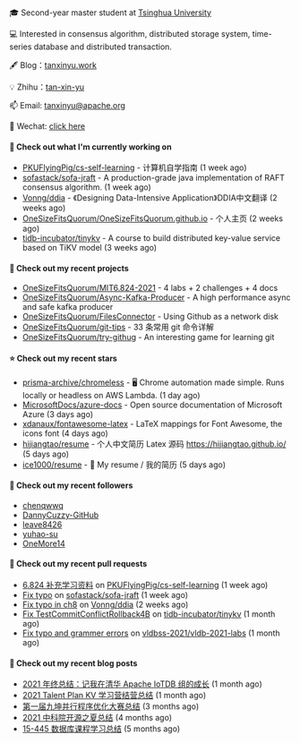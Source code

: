 🎓 Second-year master student at [Tsinghua University](https://www.tsinghua.edu.cn/)

💻 Interested in consensus algorithm, distributed storage system, time-series database and distributed transaction.

🖋 Blog：[tanxinyu.work](https://tanxinyu.work)

💡 Zhihu：[tan-xin-yu](https://www.zhihu.com/people/tan-xin-yu-22)

📫 Email: [tanxinyu@apache.org](mailto:tanxinyu@apache.org)

💬 Wechat: [click here](https://github.com/LebronAl/LebronAl/issues/1)

#### 👷 Check out what I'm currently working on

- [PKUFlyingPig/cs-self-learning](https://github.com/PKUFlyingPig/cs-self-learning) - 计算机自学指南 (1 week ago)
- [sofastack/sofa-jraft](https://github.com/sofastack/sofa-jraft) - A production-grade java implementation of RAFT consensus algorithm. (1 week ago)
- [Vonng/ddia](https://github.com/Vonng/ddia) - 《Designing Data-Intensive Application》DDIA中文翻译 (2 weeks ago)
- [OneSizeFitsQuorum/OneSizeFitsQuorum.github.io](https://github.com/OneSizeFitsQuorum/OneSizeFitsQuorum.github.io) - 个人主页 (2 weeks ago)
- [tidb-incubator/tinykv](https://github.com/tidb-incubator/tinykv) - A course to build distributed key-value service based on TiKV model (3 weeks ago)

#### 🌱 Check out my recent projects

- [OneSizeFitsQuorum/MIT6.824-2021](https://github.com/OneSizeFitsQuorum/MIT6.824-2021) - 4 labs &#43; 2 challenges &#43; 4 docs
- [OneSizeFitsQuorum/Async-Kafka-Producer](https://github.com/OneSizeFitsQuorum/Async-Kafka-Producer) - A high performance async and safe kafka producer
- [OneSizeFitsQuorum/FilesConnector](https://github.com/OneSizeFitsQuorum/FilesConnector) - Using Github as a network disk
- [OneSizeFitsQuorum/git-tips](https://github.com/OneSizeFitsQuorum/git-tips) - 33 条常用 git 命令详解
- [OneSizeFitsQuorum/try-githug](https://github.com/OneSizeFitsQuorum/try-githug) - An interesting game for learning git

#### ⭐ Check out my recent stars

- [prisma-archive/chromeless](https://github.com/prisma-archive/chromeless) - 🖥  Chrome automation made simple. Runs locally or headless on AWS Lambda. (1 day ago)
- [MicrosoftDocs/azure-docs](https://github.com/MicrosoftDocs/azure-docs) - Open source documentation of Microsoft Azure (3 days ago)
- [xdanaux/fontawesome-latex](https://github.com/xdanaux/fontawesome-latex) - LaTeX mappings for Font Awesome, the icons font (4 days ago)
- [hijiangtao/resume](https://github.com/hijiangtao/resume) - 个人中文简历 Latex 源码 https://hijiangtao.github.io/ (5 days ago)
- [ice1000/resume](https://github.com/ice1000/resume) - :space_invader: My resume / 我的简历 (5 days ago)

#### 👯 Check out my recent followers

- [chenqwwq](https://github.com/chenqwwq)
- [DannyCuzzy-GitHub](https://github.com/DannyCuzzy-GitHub)
- [leave8426](https://github.com/leave8426)
- [yuhao-su](https://github.com/yuhao-su)
- [OneMore14](https://github.com/OneMore14)

#### 🔨 Check out my recent pull requests

- [6.824 补充学习资料](https://github.com/PKUFlyingPig/cs-self-learning/pull/53) on [PKUFlyingPig/cs-self-learning](https://github.com/PKUFlyingPig/cs-self-learning) (1 week ago)
- [Fix typo](https://github.com/sofastack/sofa-jraft/pull/763) on [sofastack/sofa-jraft](https://github.com/sofastack/sofa-jraft) (1 week ago)
- [Fix typo in ch8](https://github.com/Vonng/ddia/pull/183) on [Vonng/ddia](https://github.com/Vonng/ddia) (2 weeks ago)
- [Fix TestCommitConflictRollback4B](https://github.com/tidb-incubator/tinykv/pull/373) on [tidb-incubator/tinykv](https://github.com/tidb-incubator/tinykv) (1 month ago)
- [Fix typo and grammer errors](https://github.com/vldbss-2021/vldb-2021-labs/pull/33) on [vldbss-2021/vldb-2021-labs](https://github.com/vldbss-2021/vldb-2021-labs) (1 month ago)

#### 📜 Check out my recent blog posts

- [2021 年终总结：记我在清华 Apache IoTDB 组的成长](https://tanxinyu.work/2021-annual-summary/) (1 month ago)
- [2021 Talent Plan KV 学习营结营总结](https://tanxinyu.work/tinykv/) (1 month ago)
- [第一届九坤并行程序优化大赛总结](https://tanxinyu.work/jiu-kun-parallel-program-optimization-contest/) (3 months ago)
- [2021 中科院开源之夏总结](https://tanxinyu.work/2021-summer-of-code/) (4 months ago)
- [15-445 数据库课程学习总结](https://tanxinyu.work/15-445/) (5 months ago)
